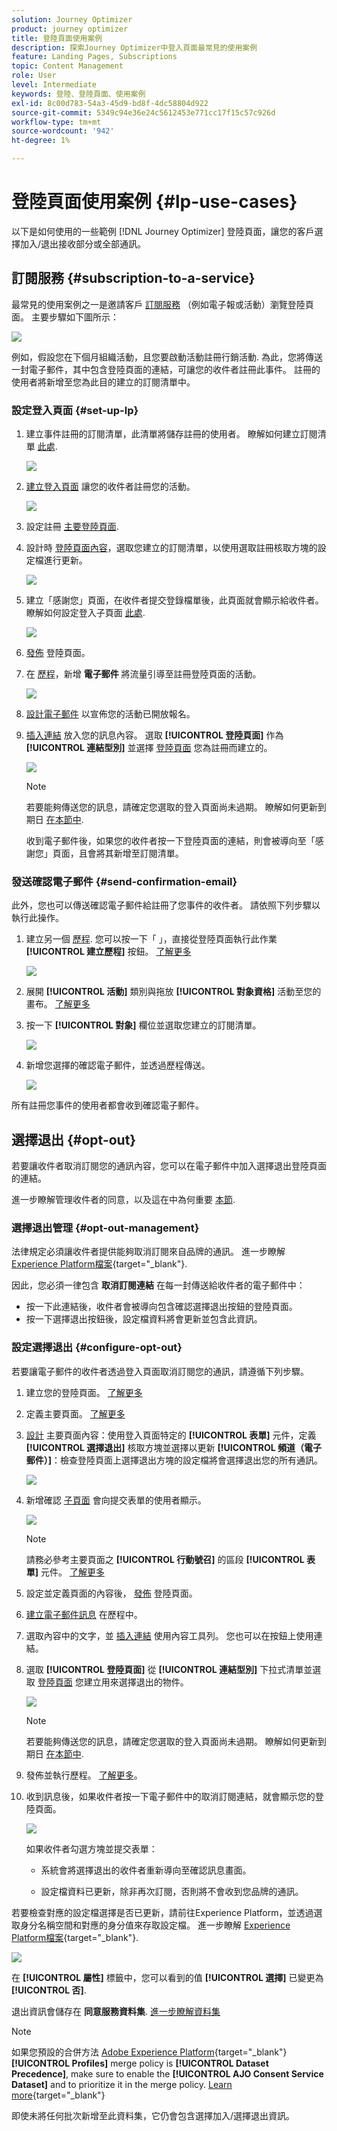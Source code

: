 ```yaml
---
solution: Journey Optimizer
product: journey optimizer
title: 登陸頁面使用案例
description: 探索Journey Optimizer中登入頁面最常見的使用案例
feature: Landing Pages, Subscriptions
topic: Content Management
role: User
level: Intermediate
keywords: 登陸、登陸頁面、使用案例
exl-id: 8c00d783-54a3-45d9-bd8f-4dc58804d922
source-git-commit: 5349c94e36e24c5612453e771cc17f15c57c926d
workflow-type: tm+mt
source-wordcount: '942'
ht-degree: 1%

---
```


# 登陸頁面使用案例 {#lp-use-cases}

以下是如何使用的一些範例 [!DNL Journey Optimizer] 登陸頁面，讓您的客戶選擇加入/退出接收部分或全部通訊。

## 訂閱服務 {#subscription-to-a-service}

最常見的使用案例之一是邀請客戶 [訂閱服務](subscription-list.md) （例如電子報或活動）瀏覽登陸頁面。 主要步驟如下圖所示：

![](assets/lp_subscription-uc.png)

例如，假設您在下個月組織活動，且您要啟動活動註冊行銷活動<!--to keep your customers that are interested updated on that event-->. 為此，您將傳送一封電子郵件，其中包含登陸頁面的連結，可讓您的收件者註冊此事件。 註冊的使用者將新增至您為此目的建立的訂閱清單中。

### 設定登入頁面 {#set-up-lp}

1. 建立事件註冊的訂閱清單，此清單將儲存註冊的使用者。 瞭解如何建立訂閱清單 [此處](subscription-list.md#define-subscription-list).

   ![](assets/lp_subscription-uc-list.png)

1. [建立登入頁面](create-lp.md) 讓您的收件者註冊您的活動。

   ![](assets/lp_create-lp-details.png)

1. 設定註冊 [主要登陸頁面](create-lp.md#configure-primary-page).

1. 設計時 [登陸頁面內容](design-lp.md)，選取您建立的訂閱清單，以使用選取註冊核取方塊的設定檔進行更新。

   ![](assets/lp_subscription-uc-lp-list.png)

1. 建立「感謝您」頁面，在收件者提交登錄檔單後，此頁面就會顯示給收件者。 瞭解如何設定登入子頁面 [此處](create-lp.md#configure-subpages).

   ![](assets/lp_subscription-uc-thanks.png)

1. [發佈](create-lp.md#publish) 登陸頁面。

1. 在 [歷程](../building-journeys/journey.md)，新增 **電子郵件** 將流量引導至註冊登陸頁面的活動。

   ![](assets/lp_subscription-uc-journey.png)

1. [設計電子郵件](../email/get-started-email-design.md) 以宣佈您的活動已開放報名。

1. [插入連結](../email/message-tracking.md#insert-links) 放入您的訊息內容。 選取 **[!UICONTROL 登陸頁面]** 作為 **[!UICONTROL 連結型別]** 並選擇 [登陸頁面](create-lp.md#configure-primary-page) 您為註冊而建立的。

   ![](assets/lp_subscription-uc-link.png)

   >[!NOTE]
   >
   >若要能夠傳送您的訊息，請確定您選取的登入頁面尚未過期。 瞭解如何更新到期日 [在本節中](create-lp.md#configure-primary-page).

   收到電子郵件後，如果您的收件者按一下登陸頁面的連結，則會被導向至「感謝您」頁面，且會將其新增至訂閱清單。

### 發送確認電子郵件 {#send-confirmation-email}

此外，您也可以傳送確認電子郵件給註冊了您事件的收件者。 請依照下列步驟以執行此操作。

1. 建立另一個 [歷程](../building-journeys/journey.md). 您可以按一下「 」，直接從登陸頁面執行此作業 **[!UICONTROL 建立歷程]** 按鈕。 [了解更多](create-lp.md#configure-primary-page)

   ![](assets/lp_subscription-uc-create-journey.png)

1. 展開 **[!UICONTROL 活動]** 類別與拖放 **[!UICONTROL 對象資格]** 活動至您的畫布。 [了解更多](../building-journeys/audience-qualification-events.md)

1. 按一下 **[!UICONTROL 對象]** 欄位並選取您建立的訂閱清單。

   ![](assets/lp_subscription-uc-confirm-journey.png)

1. 新增您選擇的確認電子郵件，並透過歷程傳送。

   ![](assets/lp_subscription-uc-confirm-email.png)

所有註冊您事件的使用者都會收到確認電子郵件。

<!--The event registration's subscription list tracks the profiles who registered and you can send them targeted event updates.-->

## 選擇退出 {#opt-out}

若要讓收件者取消訂閱您的通訊內容，您可以在電子郵件中加入選擇退出登陸頁面的連結。

進一步瞭解管理收件者的同意，以及這在中為何重要 [本節](../privacy/opt-out.md).

### 選擇退出管理 {#opt-out-management}

法律規定必須讓收件者提供能夠取消訂閱來自品牌的通訊。 進一步瞭解 [Experience Platform檔案](https://experienceleague.adobe.com/docs/experience-platform/privacy/regulations/overview.html#regulations){target="_blank"}.

因此，您必須一律包含 **取消訂閱連結** 在每一封傳送給收件者的電子郵件中：

* 按一下此連結後，收件者會被導向包含確認選擇退出按鈕的登陸頁面。
* 按一下選擇退出按鈕後，設定檔資料將會更新並包含此資訊。

### 設定選擇退出 {#configure-opt-out}

若要讓電子郵件的收件者透過登入頁面取消訂閱您的通訊，請遵循下列步驟。

1. 建立您的登陸頁面。 [了解更多](create-lp.md)

1. 定義主要頁面。 [了解更多](create-lp.md#configure-primary-page)

1. [設計](design-lp.md) 主要頁面內容：使用登入頁面特定的 **[!UICONTROL 表單]** 元件，定義 **[!UICONTROL 選擇退出]** 核取方塊並選擇以更新 **[!UICONTROL 頻道（電子郵件）]**：檢查登陸頁面上選擇退出方塊的設定檔將會選擇退出您的所有通訊。

   ![](assets/lp_opt-out-primary-lp.png)

   <!--You can also build your own landing page and host it on the third-party system of your choice.-->

1. 新增確認 [子頁面](create-lp.md#configure-subpages) 會向提交表單的使用者顯示。

   ![](assets/lp_opt-out-subpage.png)

   >[!NOTE]
   >
   >請務必參考主要頁面之 **[!UICONTROL 行動號召]** 的區段 **[!UICONTROL 表單]** 元件。 [了解更多](design-lp.md)

1. 設定並定義頁面的內容後， [發佈](create-lp.md#publish) 登陸頁面。

1. [建立電子郵件訊息](../email/get-started-email-design.md) 在歷程中。

1. 選取內容中的文字，並 [插入連結](../email/message-tracking.md#insert-links) 使用內容工具列。 您也可以在按鈕上使用連結。

1. 選取 **[!UICONTROL 登陸頁面]** 從 **[!UICONTROL 連結型別]** 下拉式清單並選取 [登陸頁面](create-lp.md#configure-primary-page) 您建立用來選擇退出的物件。

   ![](assets/lp_opt-out-landing-page.png)

   >[!NOTE]
   >
   >若要能夠傳送您的訊息，請確定您選取的登入頁面尚未過期。 瞭解如何更新到期日 [在本節中](create-lp.md#configure-primary-page).

1. 發佈並執行歷程。 [了解更多](../building-journeys/journey.md)。

1. 收到訊息後，如果收件者按一下電子郵件中的取消訂閱連結，就會顯示您的登陸頁面。

   ![](assets/lp_opt-out-submit-form.png)

   如果收件者勾選方塊並提交表單：

   * 系統會將選擇退出的收件者重新導向至確認訊息畫面。

   * 設定檔資料已更新，除非再次訂閱，否則將不會收到您品牌的通訊。

若要檢查對應的設定檔選擇是否已更新，請前往Experience Platform，並透過選取身分名稱空間和對應的身分值來存取設定檔。 進一步瞭解 [Experience Platform檔案](https://experienceleague.adobe.com/docs/experience-platform/profile/ui/user-guide.html#getting-started){target="_blank"}.

![](assets/lp_opt-out-profile-choice.png)

在 **[!UICONTROL 屬性]** 標籤中，您可以看到的值 **[!UICONTROL 選擇]** 已變更為 **[!UICONTROL 否]**.

退出資訊會儲存在 **同意服務資料集**. [進一步瞭解資料集](../data/get-started-datasets.md)

>[!NOTE]
>
>如果您預設的合併方法 [Adobe Experience Platform](https://experienceleague.adobe.com/docs/experience-platform/profile/home.html){target="_blank"} **[!UICONTROL Profiles]** merge policy is **[!UICONTROL Dataset Precedence]**, make sure to enable the **[!UICONTROL AJO Consent Service Dataset]** and to prioritize it in the merge policy. [Learn more](https://experienceleague.adobe.com/docs/experience-platform/profile/merge-policies/ui-guide.html#dataset-precedence-profile){target="_blank"}
>
>即使未將任何批次新增至此資料集，它仍會包含選擇加入/選擇退出資訊。


<!--

### Other ways to opt out

You can also enable your recipients to unsubscribe whithout using landing pages.

* **One-click opt-out**

    You can add a one-click opt-out link into your email content. This will enable your recipients to quickly unsubscribe from your communications, without being redirected to a landing page where they need to confirm opting out. [Learn more](../privacy/opt-out.md#one-click-opt-out-link)

* **Unsubscribe link in header**

    If the recipients' email client supports displaying an unsubscribe link in the email header, emails sent with [!DNL Journey Optimizer] automatically include this link. [Learn more](../privacy/opt-out.md#unsubscribe-header)

////////


## Leverage landing page submission event {#leverage-lp-event}

You can use information that was submitted on a landing page to send communications to your customers. For example, if a user subscribes to a given subscription list, you can leverage that information to send an email recommending other subscription lists to that user.

To do this, you need to create an event containing the landing page submission information and use it in a journey. Follow the steps below.

1. Go to **[!UICONTROL Administration]** > **[!UICONTROL Configurations]**, and in the **[!UICONTROL Events]** section, select **[!UICONTROL Manage]**.

    ![](assets/lp_subscription-uc-configurations.png)

1. The list of events displays. Select **[!UICONTROL Create Event]**.

    ![](assets/lp_subscription-uc-create-event.png)

1. The event configuration pane opens on the right side of the screen. Configure a rule-based unitary event. [Learn more](../event/about-creating.md)

1. Define the schema: select **[!UICONTROL AJO Email Tracking Experience Event Schema v.1]** (available by default in [!DNL Journey Optimizer]).

    ![](assets/lp_subscription-uc-event-schema.png)

1. In the **[!UICONTROL Fields]** section, select the following elements:

    * **[!UICONTROL _experience]** > **[!UICONTROL customerJourneyManagement]** > **[!UICONTROL messageInteraction]** > **[!UICONTROL Interaction Type]**
    
    * **[!UICONTROL _experience]** > **[!UICONTROL customerJourneyManagement]** > **[!UICONTROL messageInteraction]** > **[!UICONTROL Landing Page Details]** > **[!UICONTROL Landing Page ID]**

    ![](assets/lp_subscription-uc-event-fields.png)

1. Click inside the **[!UICONTROL Event ID condition]** field. Using the simple expression editor, define the condition for the **[!UICONTROL Interaction Type]** and **[!UICONTROL Landing Page ID]** fields. This will be used by the system to identify the events that will trigger your journey.

    ![](assets/lp_subscription-uc-event-id-condition.png)

    >[!NOTE]
    >
    >To find the landing page ID, you can insert the landing page as a link into an email and select the source code from the contextual toolbar to display the landing page information.
    >
    >![](assets/lp_subscription-uc-lp-id.png)

1. Save your changes.

1. Create a [journey](../building-journeys/journey.md). You can do it directly from the landing page by clicking the **[!UICONTROL Create journey]** button. Learn more [here](create-lp.md#configure-primary-page)

    ![](assets/lp_subscription-uc-event-create-journey.png)

1. In the journey, unfold the **[!UICONTROL Events]** category and drop the event that you created into the canvas. Learn more [here](../building-journeys/audience-qualification-events.md)

    ![](assets/lp_subscription-uc-journey-event.png)

1. Unfold the **[!UICONTROL Actions]** category and drop an email action into the canvas.

    ![](assets/lp_subscription-uc-journey-email.png)

///How do you use the information from the event to send an email to the users? -->
